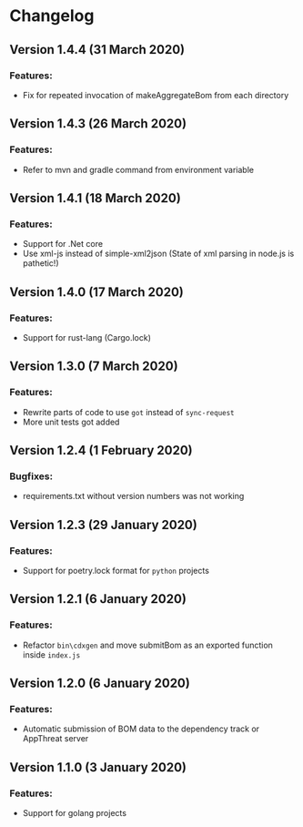 # Changelog

## Version 1.4.4 (31 March 2020)

### Features:

- Fix for repeated invocation of makeAggregateBom from each directory

## Version 1.4.3 (26 March 2020)

### Features:

- Refer to mvn and gradle command from environment variable

## Version 1.4.1 (18 March 2020)

### Features:

- Support for .Net core
- Use xml-js instead of simple-xml2json (State of xml parsing in node.js is pathetic!)

## Version 1.4.0 (17 March 2020)

### Features:

- Support for rust-lang (Cargo.lock)

## Version 1.3.0 (7 March 2020)

### Features:

- Rewrite parts of code to use `got` instead of `sync-request`
- More unit tests got added

## Version 1.2.4 (1 February 2020)

### Bugfixes:

- requirements.txt without version numbers was not working

## Version 1.2.3 (29 January 2020)

### Features:

- Support for poetry.lock format for `python` projects

## Version 1.2.1 (6 January 2020)

### Features:

- Refactor `bin\cdxgen` and move submitBom as an exported function inside `index.js`

## Version 1.2.0 (6 January 2020)

### Features:

- Automatic submission of BOM data to the dependency track or AppThreat server

## Version 1.1.0 (3 January 2020)

### Features:

- Support for golang projects
